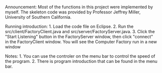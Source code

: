 Announcement: Most of the functions in this project were implemented by myself. The skeleton code was provided by Professor Jeffrey Miller, University of Southern California.

Running introduction: 
	1. Load the code file on Eclipse.
	2. Run the src/client/FactoryClient.java and src/server/FactoryServer.java.
	3. Click the "Start Listening" button in the FactoryServer window, then click "connect" in the FactoryClient window. You will see the Computer Factory run in a new window

Notes: 
	1. You can use the controler on the menu bar to control the speed of the program.
	2. There is program introduction that can be found in the menu bar.